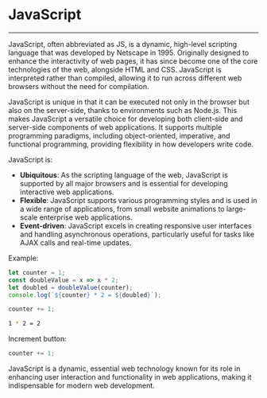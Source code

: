 # JavaScript

---

JavaScript, often abbreviated as JS, is a dynamic, high-level scripting language that was developed by Netscape in 1995. Originally designed to enhance the interactivity of web pages, it has since become one of the core technologies of the web, alongside HTML and CSS. JavaScript is interpreted rather than compiled, allowing it to run across different web browsers without the need for compilation.

JavaScript is unique in that it can be executed not only in the browser but also on the server-side, thanks to environments such as Node.js. This makes JavaScript a versatile choice for developing both client-side and server-side components of web applications. It supports multiple programming paradigms, including object-oriented, imperative, and functional programming, providing flexibility in how developers write code.

JavaScript is:

- **Ubiquitous**: As the scripting language of the web, JavaScript is supported by all major browsers and is essential for developing interactive web applications.
- **Flexible**: JavaScript supports various programming styles and is used in a wide range of applications, from small website animations to large-scale enterprise web applications.
- **Event-driven**: JavaScript excels in creating responsive user interfaces and handling asynchronous operations, particularly useful for tasks like AJAX calls and real-time updates.

Example:
```javascript
let counter = 1;
const doubleValue = x => x * 2;
let doubled = doubleValue(counter);
console.log(`${counter} * 2 = ${doubled}`);

counter += 1;
```

```bash
1 * 2 = 2
```

Increment button:
```javascript
counter += 1;
```

JavaScript is a dynamic, essential web technology known for its role in enhancing user interaction and functionality in web applications, making it indispensable for modern web development.